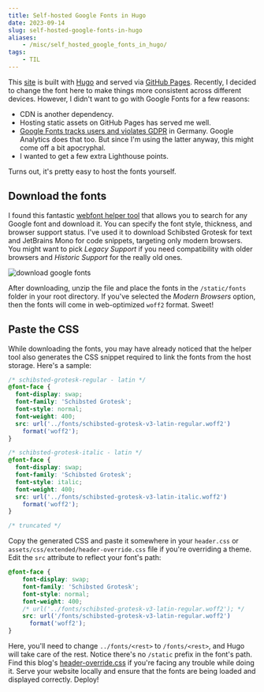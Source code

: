 ```yaml
---
title: Self-hosted Google Fonts in Hugo
date: 2023-09-14
slug: self-hosted-google-fonts-in-hugo
aliases:
    - /misc/self_hosted_google_fonts_in_hugo/
tags:
    - TIL
---
```


This [site] is built with [Hugo] and served via [GitHub Pages]. Recently, I decided to
change the font here to make things more consistent across different devices. However, I
didn't want to go with Google Fonts for a few reasons:

- CDN is another dependency.
- Hosting static assets on GitHub Pages has served me well.
- [Google Fonts tracks users and violates GDPR] in Germany. Google Analytics does that too.
  But since I'm using the latter anyway, this might come off a bit apocryphal.
- I wanted to get a few extra Lighthouse points.

Turns out, it's pretty easy to host the fonts yourself.

## Download the fonts

I found this fantastic [webfont helper tool] that allows you to search for any Google font
and download it. You can specify the font style, thickness, and browser support status. I've
used it to download Schibsted Grotesk for text and JetBrains Mono for code snippets,
targeting only modern browsers. You might want to pick _Legacy Support_ if you need
compatibility with older browsers and _Historic Support_ for the really old ones.

![download google fonts][image_1]

After downloading, unzip the file and place the fonts in the `/static/fonts` folder in your
root directory. If you've selected the _Modern Browsers_ option, then the fonts will come in
web-optimized `woff2` format. Sweet!

## Paste the CSS

While downloading the fonts, you may have already noticed that the helper tool also
generates the CSS snippet required to link the fonts from the host storage. Here's a sample:

```css
/* schibsted-grotesk-regular - latin */
@font-face {
  font-display: swap;
  font-family: 'Schibsted Grotesk';
  font-style: normal;
  font-weight: 400;
  src: url('../fonts/schibsted-grotesk-v3-latin-regular.woff2')
    format('woff2');
}

/* schibsted-grotesk-italic - latin */
@font-face {
  font-display: swap;
  font-family: 'Schibsted Grotesk';
  font-style: italic;
  font-weight: 400;
  src: url('../fonts/schibsted-grotesk-v3-latin-italic.woff2')
    format('woff2');
}

/* truncated */
```

Copy the generated CSS and paste it somewhere in your `header.css` or
`assets/css/extended/header-override.css` file if you're overriding a theme. Edit the `src`
attribute to reflect your font's path:

```css
@font-face {
    font-display: swap;
    font-family: 'Schibsted Grotesk';
    font-style: normal;
    font-weight: 400;
    /* url('../fonts/schibsted-grotesk-v3-latin-regular.woff2'); */
    src: url('/fonts/schibsted-grotesk-v3-latin-regular.woff2')
      format('woff2');
}
```

Here, you'll need to change `../fonts/<rest>` to `/fonts/<rest>`, and Hugo will take care of
the rest. Notice there's no `/static` prefix in the font's path. Find this blog's
[header-override.css] if you're facing any trouble while doing it. Serve your website
locally and ensure that the fonts are being loaded and displayed correctly. Deploy!

<!-- References -->

<!-- prettier-ignore-start -->

[site]:
    https://github.com/rednafi/rednafi.com/

[hugo]:
    https://gohugo.io/

[gitHub pages]: https://pages.github.com/

[google fonts tracks users and violates GDPR]:
    https://rewis.io/urteile/urteil/lhm-20-01-2022-3-o-1749320/

[webfont helper tool]:
    https://gwfh.mranftl.com/fonts

<!-- this blog's header.css -->
[header-override.css]:
    https://github.com/rednafi/rednafi.com/blob/main/assets/css/extended/header-override.css

[image_1]:
    https://blob.rednafi.com/static/images/self_hosted_google_fonts_in_hugo/img_1.png

<!-- prettier-ignore-end -->
